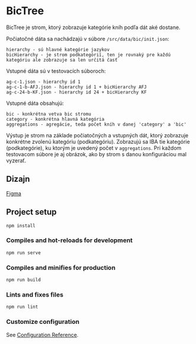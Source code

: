 # BicTree

BicTree je strom, ktorý zobrazuje kategórie kníh podľa dát aké dostane. 

Počiatočné dáta sa nachádzajú v súbore `/src/data/bic/init.json`:
```
hierarchy - sú hlavné kategórie jazykov
bicHierarchy - je strom podkategórií, ten je rovnaký pre každú kategóriu ale zobrazuje sa len určitá časť
```

Vstupné dáta sú v testovacích súboroch: 
```
ag-c-1.json - hierarchy id 1
ag-c-1-b-AFJ.json - hierarchy id 1 + bicHierarchy AFJ
ag-c-24-b-KF.json - hierarchy id 24 + bicHierarchy KF
```

Vstupné dáta obsahujú:
```
bic - konkrétna vetva bic stromu
category - konkrétna hlavná kategória
aggregations - agregácie, teda počet kníh v danej 'category' a 'bic'
```

Výstup je strom na základe počiatočných a vstupných dát, ktorý zobrazuje konkrétne zvolenú kategóriu (podkategóriu).
Zobrazujú sa IBA tie kategórie (podkategórie), ku ktorým je uvedený počet v `aggregations`.
Pri každom testovacom súbore je aj obrázok, ako by strom s danou konfiguráciou mal vyzerať.

## Dizajn
[Figma](https://www.figma.com/file/P6wtaoHANCH1LQw4jGH4f0/Zadanie)

## Project setup
```
npm install
```

### Compiles and hot-reloads for development
```
npm run serve
```

### Compiles and minifies for production
```
npm run build
```

### Lints and fixes files
```
npm run lint
```

### Customize configuration
See [Configuration Reference](https://cli.vuejs.org/config/).
